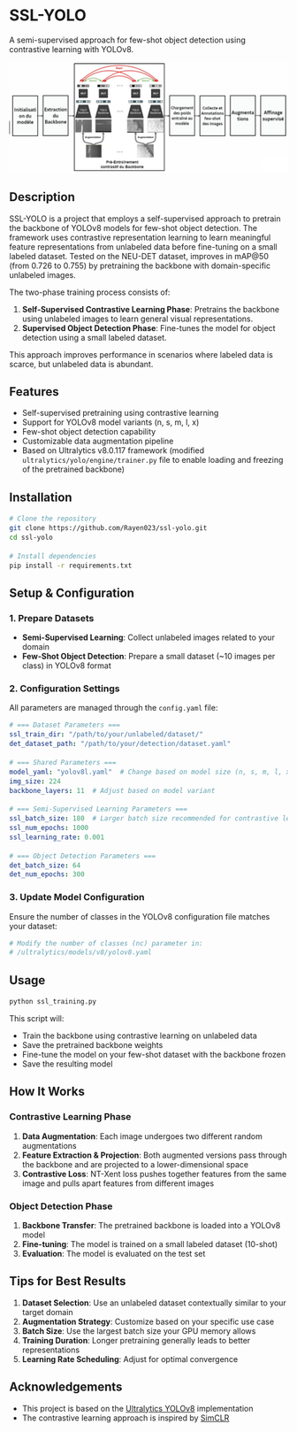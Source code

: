 # SSL-YOLO

A semi-supervised approach for few-shot object detection using contrastive learning with YOLOv8.

![Pipeline Visualization](images/pipeline.png)

## Description

SSL-YOLO is a project that employs a self-supervised approach to pretrain the backbone of YOLOv8 models for few-shot object detection. The framework uses contrastive representation learning to learn meaningful feature representations from unlabeled data before fine-tuning on a small labeled dataset.
Tested on the NEU-DET dataset, improves in mAP@50 (from 0.726 to 0.755) by pretraining the backbone with domain-specific unlabeled images.

The two-phase training process consists of:

1. **Self-Supervised Contrastive Learning Phase**: Pretrains the backbone using unlabeled images to learn general visual representations.
2. **Supervised Object Detection Phase**: Fine-tunes the model for object detection using a small labeled dataset.

This approach improves performance in scenarios where labeled data is scarce, but unlabeled data is abundant.

## Features

- Self-supervised pretraining using contrastive learning
- Support for YOLOv8 model variants (n, s, m, l, x)
- Few-shot object detection capability
- Customizable data augmentation pipeline
- Based on Ultralytics v8.0.117 framework (modified `ultralytics/yolo/engine/trainer.py` file to enable loading and freezing of the pretrained backbone)

## Installation

```bash
# Clone the repository
git clone https://github.com/Rayen023/ssl-yolo.git
cd ssl-yolo

# Install dependencies
pip install -r requirements.txt
```

## Setup & Configuration

### 1. Prepare Datasets

- **Semi-Supervised Learning**: Collect unlabeled images related to your domain
- **Few-Shot Object Detection**: Prepare a small dataset (~10 images per class) in YOLOv8 format

### 2. Configuration Settings

All parameters are managed through the `config.yaml` file:

```yaml
# === Dataset Parameters ===
ssl_train_dir: "/path/to/your/unlabeled/dataset/"
det_dataset_path: "/path/to/your/detection/dataset.yaml"

# === Shared Parameters ===
model_yaml: "yolov8l.yaml"  # Change based on model size (n, s, m, l, x)
img_size: 224
backbone_layers: 11  # Adjust based on model variant

# === Semi-Supervised Learning Parameters ===
ssl_batch_size: 180  # Larger batch size recommended for contrastive learning
ssl_num_epochs: 1000
ssl_learning_rate: 0.001

# === Object Detection Parameters ===
det_batch_size: 64
det_num_epochs: 300
```

### 3. Update Model Configuration

Ensure the number of classes in the YOLOv8 configuration file matches your dataset:

```bash
# Modify the number of classes (nc) parameter in:
# /ultralytics/models/v8/yolov8.yaml
```

## Usage

```bash
python ssl_training.py
```

This script will:
- Train the backbone using contrastive learning on unlabeled data
- Save the pretrained backbone weights
- Fine-tune the model on your few-shot dataset with the backbone frozen
- Save the resulting model

## How It Works

### Contrastive Learning Phase

1. **Data Augmentation**: Each image undergoes two different random augmentations
2. **Feature Extraction & Projection**: Both augmented versions pass through the backbone and are projected to a lower-dimensional space
3. **Contrastive Loss**: NT-Xent loss pushes together features from the same image and pulls apart features from different images

### Object Detection Phase

1. **Backbone Transfer**: The pretrained backbone is loaded into a YOLOv8 model
2. **Fine-tuning**: The model is trained on a small labeled dataset (10-shot)
3. **Evaluation**: The model is evaluated on the test set

## Tips for Best Results

1. **Dataset Selection**: Use an unlabeled dataset contextually similar to your target domain
2. **Augmentation Strategy**: Customize based on your specific use case
3. **Batch Size**: Use the largest batch size your GPU memory allows
4. **Training Duration**: Longer pretraining generally leads to better representations
5. **Learning Rate Scheduling**: Adjust for optimal convergence

<!--
## Citation

If you use this code for your research, please cite:

```
@misc{ssl-yolo,
  author = {Your Name},
  title = {SSL-YOLO: Semi-Supervised Learning for Few-Shot Object Detection with YOLOv8},
  year = {2023},
  publisher = {GitHub},
  journal = {GitHub repository},
  howpublished = {\url{https://github.com/yourusername/ssl-yolo}}
}
```

## License

[MIT License](LICENSE)
-->
## Acknowledgements

- This project is based on the [Ultralytics YOLOv8](https://github.com/ultralytics/ultralytics) implementation
- The contrastive learning approach is inspired by [SimCLR](https://arxiv.org/abs/2002.05709)